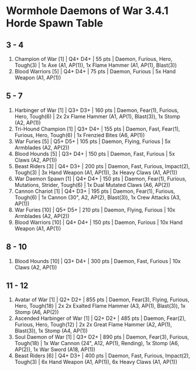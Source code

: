 # Wormhole Daemons of War 3.4.1 Horde Spawn Table

## 3 - 4

1. Champion of War [1] | Q4+ D4+ | 55 pts | Daemon, Furious, Hero, Tough(3) | 1x Axe (A1, AP(1)), 1x Flame Hammer (A1, AP(1), Blast(3))
1. Blood Warriors [5] | Q4+ D4+ | 75 pts | Daemon, Furious | 5x Hand Weapon (A1, AP(1))

## 5 - 7

1. Harbinger of War [1] | Q3+ D3+ | 160 pts | Daemon, Fear(1), Furious, Hero, Tough(6) | 2x 2x Flame Hammer (A1, AP(1), Blast(3)), 1x Stomp (A2, AP(1))
1. Tri-Hound Champion [1] | Q3+ D4+ | 155 pts | Daemon, Fast, Fear(1), Furious, Hero, Tough(6) | 1x Frenzied Bites (A6, AP(1))
1. War Furies [5] | Q5+ D5+ | 105 pts | Daemon, Flying, Furious | 5x Armblades (A2, AP(2))
1. Blood Hounds [5] | Q3+ D4+ | 150 pts | Daemon, Fast, Furious | 5x Claws (A2, AP(1))
1. Beast Riders [3] | Q4+ D3+ | 200 pts | Daemon, Fast, Furious, Impact(2), Tough(3) | 3x Hand Weapon (A1, AP(1)), 3x Heavy Claws (A1, AP(1))
1. War Daemon Spawn [1] | Q4+ D4+ | 150 pts | Daemon, Fear(1), Furious, Mutations, Strider, Tough(6) | 1x Dual Mutated Claws (A6, AP(2))
1. Cannon Chariot [1] | Q4+ D3+ | 195 pts | Daemon, Fear(1), Furious, Tough(6) | 1x Cannon (30", A2, AP(2), Blast(3)), 1x Crew Attacks (A3, AP(1))
1. War Furies [10] | Q5+ D5+ | 210 pts | Daemon, Flying, Furious | 10x Armblades (A2, AP(2))
1. Blood Warriors [10] | Q4+ D4+ | 150 pts | Daemon, Furious | 10x Hand Weapon (A1, AP(1))

## 8 - 10

1. Blood Hounds [10] | Q3+ D4+ | 300 pts | Daemon, Fast, Furious | 10x Claws (A2, AP(1))

## 11 - 12

1. Avatar of War [1] | Q2+ D2+ | 855 pts | Daemon, Fear(3), Flying, Furious, Hero, Tough(18) | 2x 2x Exalted Flame Hammer (A3, AP(1), Blast(3)), 1x Stomp (A6, AP(2))
1. Ascended Harbinger of War [1] | Q2+ D2+ | 485 pts | Daemon, Fear(2), Furious, Hero, Tough(12) | 2x 2x Great Flame Hammer (A2, AP(1), Blast(3)), 1x Stomp (A4, AP(1))
1. Soul Daemon of War [1] | Q3+ D2+ | 890 pts | Daemon, Fear(3), Furious, Tough(18) | 1x War Cannon (24", A12, AP(1), Rending), 1x Stomp (A6, AP(2)), 1x War Sword (A18, AP(1))
1. Beast Riders [6] | Q4+ D3+ | 400 pts | Daemon, Fast, Furious, Impact(2), Tough(3) | 6x Hand Weapon (A1, AP(1)), 6x Heavy Claws (A1, AP(1))
